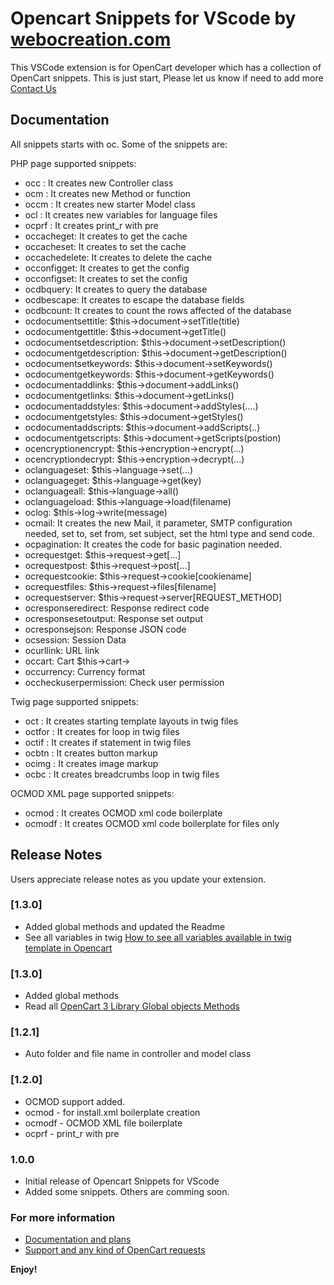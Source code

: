 # Opencart Snippets for VScode by [webocreation.com](https://webocreation.com)

This VSCode extension is for OpenCart developer which has a collection of OpenCart snippets. This is just start, Please let us know if need to add more [Contact Us](https://webocreation.com/contact)

## Documentation

All snippets starts with oc. Some of the snippets are:

PHP page supported snippets:

- occ : It creates new Controller class
- ocm : It creates new Method or function
- occm : It creates new starter Model class
- ocl : It creates new variables for language files
- ocprf : It creates print_r with pre
- occacheget: It creates to get the cache
- occacheset: It creates to set the cache
- occachedelete: It creates to delete the cache
- occonfigget: It creates to get the config
- occonfigset: It creates to set the config
- ocdbquery: It creates to query the database
- ocdbescape: It creates to escape the database fields
- ocdbcount: It creates to count the rows affected of the database
- ocdocumentsettitle: $this->document->setTitle(title)
- ocdocumentgettitle: $this->document->getTitle()
- ocdocumentsetdescription: $this->document->setDescription()
- ocdocumentgetdescription: $this->document->getDescription()
- ocdocumentsetkeywords: $this->document->setKeywords()
- ocdocumentgetkeywords: $this->document->getKeywords()
- ocdocumentaddlinks: $this->document->addLinks()
- ocdocumentgetlinks: $this->document->getLinks()
- ocdocumentaddstyles: $this->document->addStyles(....)
- ocdocumentgetstyles: $this->document->getStyles()
- ocdocumentaddscripts: $this->document->addScripts(..)
- ocdocumentgetscripts: $this->document->getScripts(postion)
- ocencryptionencrypt: $this->encryption->encrypt(...)
- ocencryptiondecrypt: $this->encryption->decrypt(...)
- oclanguageset: $this->language->set(...)
- oclanguageget: $this->language->get(key)
- oclanguageall: $this->language->all()
- oclanguageload: $this->language->load(filename)
- oclog: $this->log->write(message)
- ocmail: It creates the new Mail, it parameter, SMTP configuration needed, set to, set from, set subject, set the html type and send code.
- ocpagination: It creates the code for basic pagination needed.
- ocrequestget: $this->request->get[...]
- ocrequestpost: $this->request->post[...]
- ocrequestcookie: $this->request->cookie[cookiename]
- ocrequestfiles: $this->request->files[filename]
- ocrequestserver: $this->request->server[REQUEST_METHOD]
- ocresponseredirect: Response redirect code
- ocresponsesetoutput: Response set output
- ocresponsejson: Response JSON code
- ocsession: Session Data
- ocurllink: URL link
- occart: Cart $this->cart->
- occurrency: Currency format 
- occheckuserpermission: Check user permission

Twig page supported snippets:

- oct : It creates starting template layouts in twig files
- octfor : It creates for loop in twig files
- octif : It creates if statement in twig files
- ocbtn : It creates button markup
- ocimg : It creates image markup
- ocbc : It creates breadcrumbs loop in twig files

OCMOD XML page supported snippets:

- ocmod : It creates OCMOD xml code boilerplate
- ocmodf : It creates OCMOD xml code boilerplate for files only

## Release Notes

Users appreciate release notes as you update your extension.

### [1.3.0]

- Added global methods and updated the Readme
- See all variables in twig [How to see all variables available in twig template in Opencart](https://webocreation.com/blog/how-to-see-all-variables/)

### [1.3.0]

- Added global methods
- Read all [OpenCart 3 Library Global objects Methods](https://webocreation.com/blog/opencart-library-global-methods/)

### [1.2.1]

- Auto folder and file name in controller and model class

### [1.2.0]

- OCMOD support added.
- ocmod - for install.xml boilerplate creation
- ocmodf - OCMOD XML file boilerplate
- ocprf - print_r with pre

### 1.0.0

- Initial release of Opencart Snippets for VScode
- Added some snippets. Others are comming soon.

### For more information

- [Documentation and plans](https://webocreation.com/blog/opencart-code-snippets-vscode-extensions)
- [Support and any kind of OpenCart requests](https://webocreation.com/contact)

**Enjoy!**
